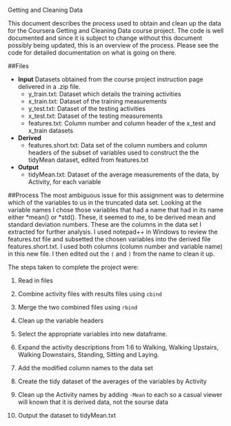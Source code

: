 Getting and Cleaning Data

This document describes the process used to obtain and clean up the data for the Coursera
Getting and Cleaning Data course project.
The code is well documented and since it is subject to change without this document possibly being
updated, this is an overview of the process. Please see the code for detailed documentation
on what is going on there.

##Files
* **Input** Datasets obtained from the course project instruction  page delivered in a .zip file.
  * y_train.txt: Dataset which details the training activities
  * x_train.txt: Dataset of the training measurements
  * y_test.txt:  Dataset of the testing activities
  * x_test.txt:  Dataset of the testing measurements
  * features.txt: Column number and column header of the x_test and x_train datasets
* **Derived**
  * features.short.txt: Data set of the column numbers and column headers of the subset of 
  variables used to construct the the tidyMean dataset, edited from features.txt
* **Output**
  * tidyMean.txt: Dataset of the average measurements of the data, by Activity, for each
  variable
  
##Process
The most ambiguous issue for this assignment was to determine which of the variables to us in the truncated 
data set.  Looking at the variable names I chose those variables that had a name that had in its name either *mean()
or *std().  These, it seemed to me, to be derived mean and standard deviation numbers.  These are the columns in the data set I extracted for further analysis.  I used notepad++ in Windows to review the features.txt file and subsetted the chosen variables into the derived file features.short.txt.  I used both columns (column number and variable name) in this new file. I then edited out the `(` and `)` from the name to clean it up.

The steps taken to complete the project were:

1. Read in files

2. Combine activity files with results files using `cbind`

3. Merge the two combined files using `rbind`

4. Clean up the variable headers


5. Select the appropriate variables into new dataframe.

6. Expand the activity descriptions from 1:6 to Walking, Walking Upstairs, Walking Downstairs, Standing, Sitting and Laying.

7. Add the modified column names to the data set

8. Create the tidy dataset of the averages of the variables by Activity

9. Clean up the Activity names by adding `-Mean` to each so a casual viewer will known that it is derived data, not the sourse data

10. Output the dataset to tidyMean.txt
